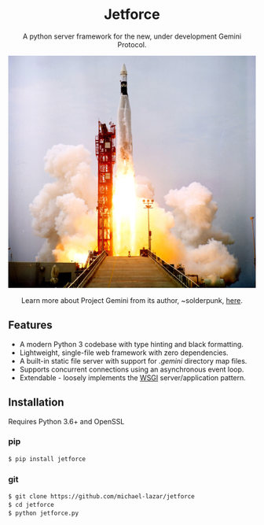 <h1 align="center">Jetforce</h1>
<p align="center">A python server framework for the new, under development Gemini Protocol.</p>
<p align="center"><img alt="rocket launch" src="resources/rocket.jpg"/></p>
<p align="center">Learn more about Project Gemini from its author, ~solderpunk,
<a href="https://gopher.commons.host/gopher://zaibatsu.circumlunar.space/1/~solderpunk/gemini">here</a>.</p>

## Features

- A modern Python 3 codebase with type hinting and black formatting.
- Lightweight, single-file web framework with zero dependencies.
- A built-in static file server with support for *.gemini* directory map files.
- Supports concurrent connections using an asynchronous event loop.
- Extendable - loosely implements the [WSGI](https://en.wikipedia.org/wiki/Web_Server_Gateway_Interface) server/application pattern.

## Installation

Requires Python 3.6+ and OpenSSL

### pip

```bash
$ pip install jetforce
```

### git

```bash
$ git clone https://github.com/michael-lazar/jetforce
$ cd jetforce
$ python jetforce.py
```
